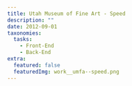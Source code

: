 ```yaml
---
title: Utah Museum of Fine Art - Speed
description: ""
date: 2012-09-01
taxonomies:
  tasks:
    - Front-End
    - Back-End
extra:
  featured: false
  featuredImg: work__umfa--speed.png
---
```


